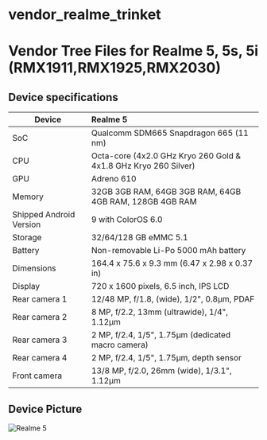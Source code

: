 # vendor_realme_trinket
# Vendor Tree Files for Realme 5, 5s, 5i (RMX1911,RMX1925,RMX2030)
## Device specifications

| Device                  | Realme 5                                                                         |
| ----------------------- | :------------------------------------------------------------------------------- |
| SoC                     | Qualcomm SDM665 Snapdragon 665 (11 nm)                                           |
| CPU                     | Octa-core (4x2.0 GHz Kryo 260 Gold & 4x1.8 GHz Kryo 260 Silver)                  |
| GPU                     | Adreno 610                                                                       |
| Memory                  | 32GB 3GB RAM, 64GB 3GB RAM, 64GB 4GB RAM, 128GB 4GB RAM                          |
| Shipped Android Version | 9 with ColorOS 6.0                                                               |
| Storage                 | 32/64/128 GB eMMC 5.1                                                            |
| Battery                 | Non-removable Li-Po 5000 mAh battery                                             |
| Dimensions              | 164.4 x 75.6 x 9.3 mm (6.47 x 2.98 x 0.37 in)                                    |
| Display                 | 720 x 1600 pixels, 6.5 inch, IPS LCD                                             |
| Rear camera 1           | 12/48 MP, f/1.8, (wide), 1/2", 0.8µm, PDAF                                       |
| Rear camera 2           | 8 MP, f/2.2, 13mm (ultrawide), 1/4", 1.12µm                                      |
| Rear camera 3	          | 2 MP, f/2.4, 1/5", 1.75µm (dedicated macro camera)                               |
| Rear camera 4	          | 2 MP, f/2.4, 1/5", 1.75µm, depth sensor                                          |
| Front camera            | 13/8 MP, f/2.0, 26mm (wide), 1/3.1", 1.12µm                                      |

## Device Picture

![Realme 5](https://fdn2.gsmarena.com/vv/pics/realme/realme-5-rmx1911-2.jpg "Realme 5")
